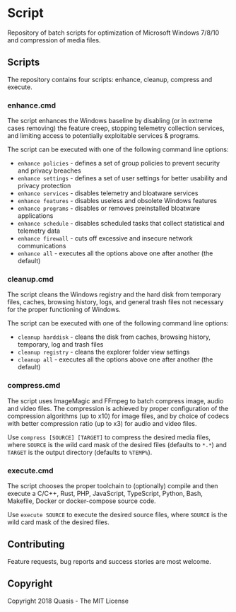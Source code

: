 # Script

Repository of batch scripts for optimization of Microsoft Windows 7/8/10 and compression of media files.


## Scripts

The repository contains four scripts: enhance, cleanup, compress and execute.


### enhance.cmd

The script enhances the Windows baseline by disabling (or in extreme cases removing) the feature creep, stopping telemetry collection services, and limiting access to potentially exploitable services & programs.

The script can be executed with one of the following command line options:

- `enhance policies` - defines a set of group policies to prevent security and privacy breaches
- `enhance settings` - defines a set of user settings for better usability and privacy protection
- `enhance services` - disables telemetry and bloatware services
- `enhance features` - disables useless and obsolete Windows features
- `enhance programs` - disables or removes preinstalled bloatware applications
- `enhance schedule` - disables scheduled tasks that collect statistical and telemetry data
- `enhance firewall` - cuts off excessive and insecure network communications
- `enhance all` - executes all the options above one after another (the default)


### cleanup.cmd

The script cleans the Windows registry and the hard disk from temporary files, caches, browsing history, logs, and general trash files not necessary for the proper functioning of Windows.

The script can be executed with one of the following command line options:

- `cleanup harddisk` - cleans the disk from caches, browsing history, temporary, log and trash files
- `cleanup registry` - cleans the explorer folder view settings
- `cleanup all` - executes all the options above one after another (the default)


### compress.cmd

The script uses ImageMagic and FFmpeg to batch compress image, audio and video files. The compression is achieved by proper configuration of the compression algorithms (up to x10) for image files, and by choice of codecs with better compression ratio (up to x3) for audio and video files.

Use `compress [SOURCE] [TARGET]` to compress the desired media files, where `SOURCE` is the wild card mask of the desired files (defaults to `*.*`) and `TARGET` is the output directory (defaults to `%TEMP%`).


### execute.cmd

The script chooses the proper toolchain to (optionally) compile and then execute a C/C++, Rust, PHP, JavaScript, TypeScript, Python, Bash, Makefile, Docker or docker-compose source code.

Use `execute SOURCE` to execute the desired source files, where `SOURCE` is the wild card mask of the desired files.


## Contributing

Feature requests, bug reports and success stories are most welcome.


## Copyright

Copyright 2018 Quasis - The MIT License
